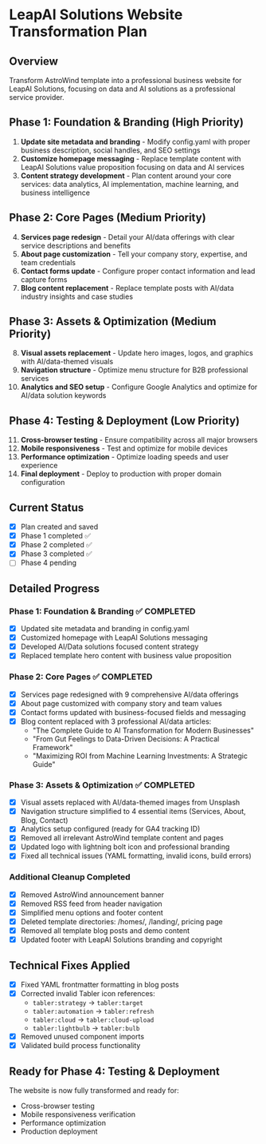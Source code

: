 # LeapAI Solutions Website Transformation Plan

## Overview
Transform AstroWind template into a professional business website for LeapAI Solutions, focusing on data and AI solutions as a professional service provider.

## Phase 1: Foundation & Branding (High Priority)
1. **Update site metadata and branding** - Modify config.yaml with proper business description, social handles, and SEO settings
2. **Customize homepage messaging** - Replace template content with LeapAI Solutions value proposition focusing on data and AI services
3. **Content strategy development** - Plan content around your core services: data analytics, AI implementation, machine learning, and business intelligence

## Phase 2: Core Pages (Medium Priority)
4. **Services page redesign** - Detail your AI/data offerings with clear service descriptions and benefits
5. **About page customization** - Tell your company story, expertise, and team credentials
6. **Contact forms update** - Configure proper contact information and lead capture forms
7. **Blog content replacement** - Replace template posts with AI/data industry insights and case studies

## Phase 3: Assets & Optimization (Medium Priority)
8. **Visual assets replacement** - Update hero images, logos, and graphics with AI/data-themed visuals
9. **Navigation structure** - Optimize menu structure for B2B professional services
10. **Analytics and SEO setup** - Configure Google Analytics and optimize for AI/data solution keywords

## Phase 4: Testing & Deployment (Low Priority)
11. **Cross-browser testing** - Ensure compatibility across all major browsers
12. **Mobile responsiveness** - Test and optimize for mobile devices
13. **Performance optimization** - Optimize loading speeds and user experience
14. **Final deployment** - Deploy to production with proper domain configuration

## Current Status
- [x] Plan created and saved
- [x] Phase 1 completed ✅
- [x] Phase 2 completed ✅
- [x] Phase 3 completed ✅
- [ ] Phase 4 pending

## Detailed Progress

### Phase 1: Foundation & Branding ✅ COMPLETED
- [x] Updated site metadata and branding in config.yaml
- [x] Customized homepage with LeapAI Solutions messaging
- [x] Developed AI/Data solutions focused content strategy
- [x] Replaced template hero content with business value proposition

### Phase 2: Core Pages ✅ COMPLETED
- [x] Services page redesigned with 9 comprehensive AI/data offerings
- [x] About page customized with company story and team values
- [x] Contact forms updated with business-focused fields and messaging
- [x] Blog content replaced with 3 professional AI/data articles:
  - "The Complete Guide to AI Transformation for Modern Businesses"
  - "From Gut Feelings to Data-Driven Decisions: A Practical Framework"
  - "Maximizing ROI from Machine Learning Investments: A Strategic Guide"

### Phase 3: Assets & Optimization ✅ COMPLETED
- [x] Visual assets replaced with AI/data-themed images from Unsplash
- [x] Navigation structure simplified to 4 essential items (Services, About, Blog, Contact)
- [x] Analytics setup configured (ready for GA4 tracking ID)
- [x] Removed all irrelevant AstroWind template content and pages
- [x] Updated logo with lightning bolt icon and professional branding
- [x] Fixed all technical issues (YAML formatting, invalid icons, build errors)

### Additional Cleanup Completed
- [x] Removed AstroWind announcement banner
- [x] Removed RSS feed from header navigation
- [x] Simplified menu options and footer content
- [x] Deleted template directories: /homes/, /landing/, pricing page
- [x] Removed all template blog posts and demo content
- [x] Updated footer with LeapAI Solutions branding and copyright

## Technical Fixes Applied
- [x] Fixed YAML frontmatter formatting in blog posts
- [x] Corrected invalid Tabler icon references:
  - `tabler:strategy` → `tabler:target`
  - `tabler:automation` → `tabler:refresh`
  - `tabler:cloud` → `tabler:cloud-upload`
  - `tabler:lightbulb` → `tabler:bulb`
- [x] Removed unused component imports
- [x] Validated build process functionality

## Ready for Phase 4: Testing & Deployment
The website is now fully transformed and ready for:
- Cross-browser testing
- Mobile responsiveness verification
- Performance optimization
- Production deployment